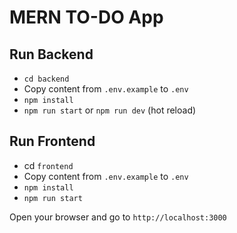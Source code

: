# **MERN TO-DO App**

## Run Backend

- `cd backend`
- Copy content from `.env.example` to `.env`
- `npm install`
- `npm run start` or `npm run dev` (hot reload)

## Run Frontend

- cd `frontend`
- Copy content from `.env.example` to `.env`
- `npm install`
- `npm run start`

Open your browser and go to `http://localhost:3000`
